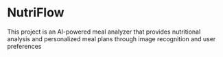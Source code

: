 # NutriFlow
This project is an AI-powered meal analyzer that provides nutritional analysis and personalized meal plans through image recognition and user preferences
